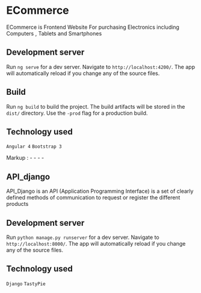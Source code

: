 # ECommerce
ECommerce is Frontend Website For purchasing Electronics including Computers , Tablets and Smartphones 


## Development server
Run `ng serve` for a dev server. Navigate to `http://localhost:4200/`. The app will automatically reload if you change any of the source files.


## Build

Run `ng build` to build the project. The build artifacts will be stored in the `dist/` directory. Use the `-prod` flag for a production build.


## Technology used
`Angular 4`
`Bootstrap 3`

Markup :  - - - -

## API_django

API_Django is an API (Application Programming Interface) is a set of clearly defined methods of communication to request or register the different products 

## Development server
Run `python manage.py runserver` for a dev server. Navigate to `http://localhost:8000/`. The app will automatically reload if you change any of the source files.


## Technology used 
`Django`
`TastyPie`
